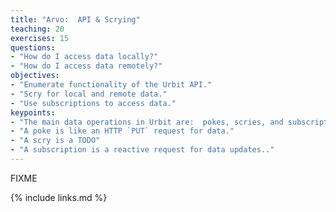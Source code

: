 ```yaml
---
title: "Arvo:  API & Scrying"
teaching: 20
exercises: 15
questions:
- "How do I access data locally?"
- "How do I access data remotely?"
objectives:
- "Enumerate functionality of the Urbit API."
- "Scry for local and remote data."
- "Use subscriptions to access data."
keypoints:
- "The main data operations in Urbit are:  pokes, scries, and subscriptions."
- "A poke is like an HTTP `PUT` request for data."
- "A scry is a TODO"
- "A subscription is a reactive request for data updates.."
---
```

FIXME

{% include links.md %}

